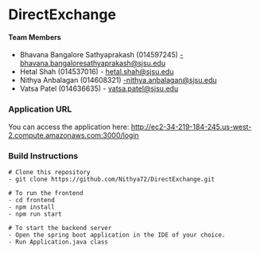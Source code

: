 # DirectExchange

#### Team Members
- Bhavana Bangalore Sathyaprakash (014597245) -bhavana.bangaloresathyaprakash@sjsu.edu 
- Hetal Shah (014537016) - hetal.shah@sjsu.edu
- Nithya Anbalagan (014608321) -nithya.anbalagan@sjsu.edu
- Vatsa Patel (014636635) - vatsa.patel@sjsu.edu

### Application URL
You can access the application here:
 http://ec2-34-219-184-245.us-west-2.compute.amazonaws.com:3000/login

### Build Instructions

```
# Clone this repository
- git clone https://github.com/Nithya72/DirectExchange.git

```

```
# To run the frontend
- cd frontend
- npm install
- npm run start

```

```
# To start the backend server
- Open the spring boot application in the IDE of your choice.
- Run Application.java class

```
